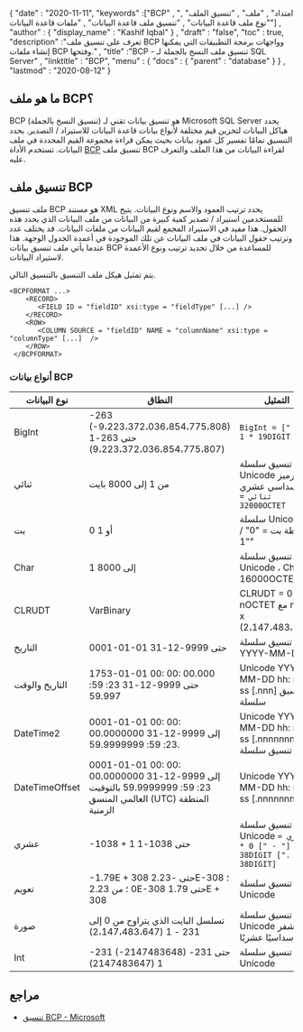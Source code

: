 {
  "date" : "2020-11-11",
  "keywords" :["BCP" , "امتداد" , "ملف" , "تنسيق الملف" , "نوع ملف قاعدة البيانات" , "تنسيق ملف قاعدة البيانات" , "ملفات قاعدة البيانات"] ,
  "author" : {
    "display_name" : "Kashif Iqbal"
} ,
  "draft" : "false",
  "toc" : true,
  "description" :"تعرف على تنسيق ملف BCP وواجهات برمجة التطبيقات التي يمكنها إنشاء ملفات BCP وفتحها." ,
  "title" :"BCP - تنسيق ملف النسخ بالجملة لـ SQL Server" ,
  "linktitle" : "BCP",
  "menu" : {
    "docs" : {
      "parent" : "database"
}
} ,
  "lastmod" : "2020-08-12"
}

## ما هو ملف BCP؟

BCP (تنسيق النسخ بالجملة) هو تنسيق بيانات تقني لـ Microsoft SQL Server يحدد هياكل البيانات لتخزين قيم مختلفة لأنواع بيانات قاعدة البيانات للاستيراد / التصدير. يحدد التنسيق تمامًا تفسير كل عمود بيانات بحيث يمكن قراءة مجموعة القيم المحددة في ملف البيانات. تستخدم الأداة [BCP](https://docs.microsoft.com/en-us/previous-versions/sql/sql-server-2008-r2/ms162802 (v = sql.105)) تنسيق ملف BCP لقراءة البيانات من هذا الملف والتعرف عليه.


## تنسيق ملف BCP

ملف تنسيق BCP هو مستند XML يحدد ترتيب العمود والاسم ونوع البيانات. يتيح للمستخدمين استيراد / تصدير كمية كبيرة من البيانات من ملف البيانات الذي يحدد هذه الحقول. هذا مفيد في الاستيراد المجمع لقيم البيانات من ملفات البيانات. قد يختلف عدد وترتيب حقول البيانات في ملف البيانات عن تلك الموجودة في أعمدة الجدول الوجهة. هذا عندما يأتي ملف تنسيق بيانات BCP للمساعدة من خلال تحديد ترتيب ونوع الأعمدة لاستيراد البيانات.

يتم تمثيل هيكل ملف التنسيق بالتنسيق التالي.

```
<BCPFORMAT ...>
    <RECORD>
       <FIELD ID = "fieldID" xsi:type = "fieldType" [...] />
    </RECORD>
    <ROW>
       <COLUMN SOURCE = "fieldID" NAME = "columnName" xsi:type = "columnType" [...]  />
    </ROW>
 </BCPFORMAT>
```

### أنواع بيانات BCP

| نوع البيانات | النطاق | التمثيل |
---|---|---|
| BigInt | -263 (-9،223،372،036،854،775،808) حتى 263-1 (9،223،372،036،854،775،807) | `BigInt = [" - "] 1 * 19DIGIT` |
| ثنائي | من 1 إلى 8000 بايت | تنسيق سلسلة Unicode بترميز سداسي عشري `ثنائي = 32000OCTET` |
| بت | 0 أو 1 | سلسلة Unicode بسيطة بت = "0" / "1" |
| Char | 1 إلى 8000 | تنسيق سلسلة Unicode ، Char = 16000OCTET |
| CLRUDT | VarBinary | CLRUDT = 0 * nOCTET مع n = 4 x (2،147،483،647) |
| التاريخ | 0001-01-01 حتى 9999-12-31 | تنسيق سلسلة YYYY-MM-DD |
| التاريخ والوقت | 1753-01-01 00: 00: 00.000 حتى 9999-12-31 23: 59: 59.997 | Unicode YYYY-MM-DD hh: mm: ss [.nnn] تنسيق سلسلة |
| DateTime2 | 0001-01-01 00: 00: 00.0000000 إلى 9999-12-31 23: 59: 59.9999999. | Unicode YYYY-MM-DD hh: mm: ss [.nnnnnnn] تنسيق سلسلة |
| DateTimeOffset | 0001-01-01 00: 00: 00.0000000 إلى 9999-12-31 23: 59: 59.9999999 بالتوقيت العالمي المنسق (UTC) المنطقة الزمنية | Unicode YYYY-MM-DD hh: mm: ss [.nnnnnnn] [{+ | -} hh: mm] تنسيق سلسلة |
| عشري | -1038 + 1 حتى 1038-1 | تنسيق سلسلة Unicode `عشري = [" - "] 0 * 38DIGIT [". "0 * 38DIGIT]` |
| تعويم | -1.79E + 308 حتى -2.23E-308 ؛ 0 ؛ من 2.23E-308 حتى 1.79E + 308 | تنسيق سلسلة Unicode |
| صورة | تسلسل البايت الذي يتراوح من 0 إلى 231 - 1 (2،147،483،647) | تنسيق سلسلة Unicode المشفر سداسيًا عشريًا |
| Int | -231 (-2147483648) حتى 231-1 (2147483647) | تنسيق سلسلة Unicode |

## مراجع

* [تنسيق BCP - Microsoft](https://docs.microsoft.com/en-us/openspecs/sql_data_portability/ms-bcp/54965c4d-34c7-400d-b970-1007984315a5)

